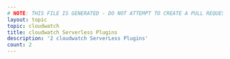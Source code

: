 ```yaml
---
# NOTE: THIS FILE IS GENERATED - DO NOT ATTEMPT TO CREATE A PULL REQUEST TO UPDATE THE DATA. 
layout: topic
topic: cloudwatch
title: cloudwatch Serverless Plugins
description: '2 cloudwatch ServerLess Plugins'
count: 2
---
```

